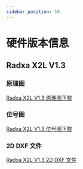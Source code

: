 ```yaml
---
sidebar_position: 10
---
```


# 硬件版本信息

## Radxa X2L V1.3

### 原理图

[Radxa X2L V1.3 原理图下载](https://dl.radxa.com/x/x2l/radxa_x2l_v1300_schematic.pdf)

### 位号图

[Radxa X2L V1.3 位号图下载](https://dl.radxa.com/x/x2l/radxa_x2l_components_placement_map.zip)

### 2D DXF 文件

[Radxa X2L V1.3 2D DXF 文件](https://dl.radxa.com/x/x2l/radxa_x2l_v1300_2d.zip)
